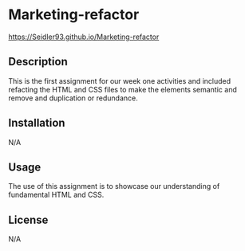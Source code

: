# Marketing-refactor

https://Seidler93.github.io/Marketing-refactor

## Description

This is the first assignment for our week one activities and included refacting the HTML and CSS files to make the elements semantic and remove and duplication or redundance.

## Installation

N/A

## Usage

The use of this assignment is to showcase our understanding of fundamental HTML and CSS. 


## License

N/A
